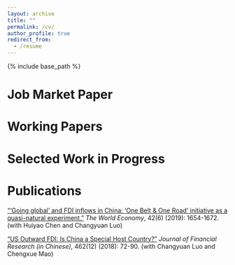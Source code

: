 ```yaml
---
layout: archive
title: ""
permalink: /cv/
author_profile: true
redirect_from:
  - /resume
---
```


{% include base_path %}

Job Market Paper
======


Working Papers
======

  
Selected Work in Progress
======


Publications
======
[“‘Going global’ and FDI inflows in China: ‘One Belt & One Road’ initiative as a quasi-natural
experiment.”](https://qychai.github.io/PersonalWebsite/paper1_going%20global_publish_version.pdf) *The World Economy*, 42(6) (2019): 1654-1672. (with Huiyao Chen and Changyuan
Luo)


[“US Outward FDI: Is China a Special Host Country?”](https://qychai.github.io/PersonalWebsite/paper2_USFDItoCN.pdf) *Journal of Financial Research (in Chinese)*,
462(12) (2018): 72-90. (with Changyuan Luo and Chengxue Mao)

